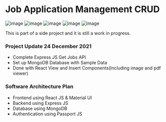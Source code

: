 # Job Application Management CRUD
![image](https://user-images.githubusercontent.com/60332263/145376565-9dab94cc-abd7-4572-bc06-e010597292de.png)
![image](https://user-images.githubusercontent.com/60332263/147357038-2a82990e-5a80-4cde-b259-fdf173c4e7cc.png)
![image](https://user-images.githubusercontent.com/60332263/147357071-0a8c0fed-748e-4221-9b45-6e75c67f7b15.png)
![image](https://user-images.githubusercontent.com/60332263/147357090-342dcf65-7847-4764-a9bc-e448e8995923.png)
![image](https://user-images.githubusercontent.com/60332263/147357173-9679e98f-e90d-4b76-92cd-f29a30a897b9.png)


This is part of a side project and it is still a work in progress.

### Project Update 24 December 2021
- Complete Express JS Get Jobs API
- Set up MongoDB Database with Sample Data
- Done with React View and Insert Components(Including image and pdf viewer)

### Software Architecture Plan
- Frontend using React JS & Material UI
- Backend using Express JS
- Database using MongoDB
- Authentication using Passport JS
